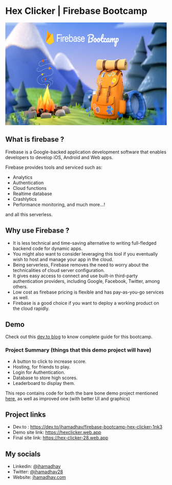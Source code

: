 # Hex Clicker | Firebase Bootcamp

<p align="center">
<img src="images/firebase-summit-banner.png" height="320px"/>
</p>

## What is firebase ?
Firebase is a Google-backed application development software that enables developers to develop iOS, Android and Web apps.

Firebase provides tools and serviced such as:
- Analytics
- Authentication
- Cloud functions
- Realtime database
- Crashlytics
- Performance monitoring, and much more...!

and all this serverless.

## Why use Firebase ?

- It is less technical and time-saving alternative to writing full-fledged backend code for dynamic apps.
- You might also want to consider leveraging this tool if you eventually wish to host and manage your app in the cloud.
- Being serverless, Firebase removes the need to worry about the technicalities of cloud server configuration.
- It gives easy access to connect and use built-in third-party authentication providers, including Google, Facebook, Twitter, among others.
- Low cost as firebase pricing is flexible and has pay-as-you-go services as well.
- Firebase is a good choice if you want to deploy a working product on the cloud rapidly.

## Demo
Check out this [dev.to blog](https://dev.to/jhamadhav/firebase-bootcamp-hex-clicker-1nk3) to know complete guide for this bootcamp.

### Project Summary (things that this demo project will have)
- A button to click to increase score.
- Hosting, for friends to play.
- Login for Authentication.
- Database to store high scores.
- Leaderboard to display them.


This repo contains code for both the bare bone demo project mentioned [here](https://dev.to/jhamadhav/firebase-bootcamp-hex-clicker-1nk3), as well as improved one (with better UI and graphics)

## Project links

- Dev.to : https://dev.to/jhamadhav/firebase-bootcamp-hex-clicker-1nk3
- Demo site link: https://hexclicker.web.app
- Final site link: https://hex-clicker-28.web.app

## My socials

- Linkedin: [@jhamadhav](https://www.linkedin.com/in/jhamadhav)
- Twitter: [@jhamadhav28](https://twitter.com/jhamadhav28)
- Website: [jhamadhav.com](https://jhamadhav.com/)

